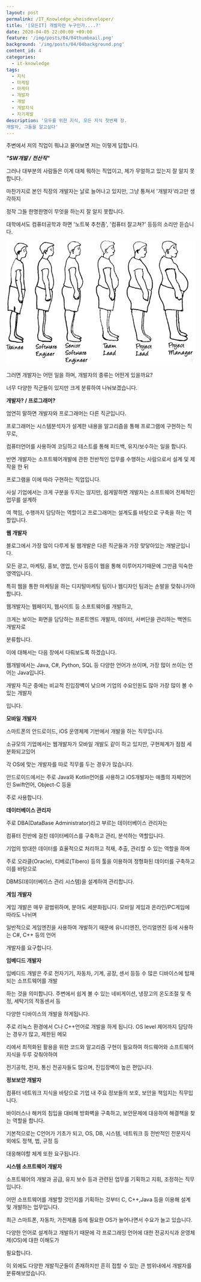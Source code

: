 ```yaml
---
layout: post
permalink: /IT_Knowledge_whoisdeveloper/
title: '[모든IT] 개발자란 누구인가....?'
date: 2020-04-05 22:00:00 +09:00
feature: '/img/posts/04/04thumbnail.png'
background: '/img/posts/04/04background.png'
content_id: 4
categories:
  - it-knowledge
tags:
  - 지식
  - 마케팅
  - 마케터
  - 개발자
  - 개발
  - 개발지식
  - 자기계발
description: '모두를 위한 지식, 모든 지식 첫번째 장.
개발자, 그들을 알고싶다'
---
```


주변에서 저의 직업이 뭐냐고 물어보면 저는 이렇게 답합니다.

***"SW개발 / 전산직"***

그러나 대부분의 사람들은 이게 대체 뭐하는 직업이고, 제가 무얼하고 있는지 잘 알지 못합니다.

마찬가지로 본인 직장의 개발자는 날로 늘어나고 있지만, 그냥 퉁쳐서 '개발자'라고만 생각하지

정작 그들 한명한명이 무엇을 하는지 잘 알지 못합니다.

대학에서도 컴퓨터공학과 하면 '노트북 추천좀', '컴퓨터 잘고쳐?' 등등의 소리만 듣습니다.

![devolper](/img/posts/04/1.png)

그러면 개발자는 어떤 일을 하며, 개발자의 종류는 어떤게 있을까요?

너무 다양한 직군들이 있지만 크게 분류하여 나눠보겠습니다.



**개발자? / 프로그래머?**

엄연히 말하면 개발자와 프로그래머는 다른 직군입니다.

프로그래머는 시스템분석자가 설계한 내용을 알고리즘을 통해 프로그램에 구현하는 직무로,

컴퓨터언어를 사용하여 코딩하고 테스트를 통해 피드백, 유지/보수하는 일을 합니다.

반면 개발자는 소프트웨어개발에 관한 전반적인 업무를 수행하는 사람으로서 설계 및 제작을 한 뒤

프로그램을 이에 따라 구현하는 직업입니다.

사실 기업에서는 크게 구분을 두지는 않지만, 쉽게말하면 개발자는 소프트웨어 전체적인 업무를 설계하

여 책임, 수행까지 담당하는 역할이고 프로그래머는 설계도를 바탕으로 구축을 하는 역할입니다.



**웹 개발자**

블로그에서 가장 많이 다루게 될 웹개발은 다른 직군들과 가장 맞닿아있는 개발군입니다.

모든 광고, 마케팅, 홍보, 영업, 인사 등등이 웹을 통해 이루어지기때문에 그만큼 익숙한 영역입니다.

특히 웹을 통한 마케팅을 하는 디지털마케팅 팀이나 웹디자인 팀과는 손발을 맞춰나가야 합니다.

웹개발자는 웹페이지, 웹사이트 등 소프트웨어를 개발하고,

크게는 보이는 화면을 담당하는 프론트엔드 개발자, 데이터, 서버단을 관리하는 백엔드 개발자로

분류합니다.

이에 대해서는 다음 장에서 다뤄보도록 하겠습니다.

웹개발에서는 Java, C#, Python, SQL 등 다양한 언어가 쓰이며, 가장 많이 쓰이는 언어는 Java입니다.

개발자 직군 중에는 비교적 진입장벽이 낮으며 기업의 수요인원도 많아 가장 많이 볼 수 있는 개발자

입니다.



**모바일 개발자**

스마트폰의 안드로이드, iOS 운영체제 기반에서 개발을 하는 직무입니다.

소규모의 기업에서는 웹개발자가 모바일 개발도 같이 하고 있지만, 구현체계가 점점 세분화되고있어

각 OS에 맞는 개발자를 따로 직무를 두는 경우가 많습니다.

안드로이드에서는 주로 Java와 Kotlin언어를 사용하고 iOS개발자는 애플의 자체언어인 Swift언어, Object-C 등을

주로 사용합니다.



**데이터베이스 관리자**

주로 DBA(DataBase Administrator)라고 부르는 데이터베이스 관리자는

컴퓨터 전반에 걸친 데이터베이스를 구축하고 관리, 분석하는 역할입니다.

기업의 방대한 데이터를 효율적으로 처리하고 적재, 추출, 관리할 수 있는 역할을 하며

주로 오라클(Oracle), 티베로(Tibero) 등의 툴을 이용하여 정형화된 데이터를 구축하고 이를 바탕으로

DBMS(데이터베이스 관리 시스템)을 설계하여 관리합니다.



**게임 개발자**

게임 개발은 매우 광범위하며, 분야도 세분화됩니다. 모바일 게임과 온라인/PC게임에 따라도 나뉘며

일반적으로 게임엔진을 사용하여 개발하기 때문에 유니티엔진, 언리얼엔진 등에 사용하는 C#, C++ 등의 언어

개발자를 요구합니다.



**임베디드 개발자**

임베디드 개발은 주로 전자기기, 자동차, 기계, 공장, 센서 등등 수 많은 디바이스에 탑재되는 소프트웨어를 개발

하는 것을 의미합니다. 주변에서 쉽게 볼 수 있는 네비게이션, 냉장고의 온도조절 및 측정, 세탁기의 작동센서 등

다양한 디바이스의 개발을 하게됩니다.

주로 리눅스 환경에서 C나 C++언어로 개발을 하게 됩니다. OS level 제어까지 담당하는 경우가 많고, 제한된 메모

리에서 최적화된 활용을 위한 코드와 알고리즘 구현이 필요하여 하드웨어와 소프트웨어 지식을 두루 갖춰야하여

전기공학, 전자, 통신 전공자들도 많으며, 진입장벽이 높은 편입니다.



**정보보안 개발자**

컴퓨터 네트워크 지식을 바탕으로 기업 내 주요 정보들의 보호, 보안을 책임지는 직무입니다.

바이러스나 해커의 침입을 대비해 방화벽을 구축하고, 보안문제에 대응하여 해결책을 찾는 역할을 합니다.

기본적으로는 C언어가 기초가 되고, OS, DB, 시스템, 네트워크 등 전반적인 전문지식 외에도 정책, 법, 규정 등

대응해야할 체계 또한 요구됩니다.



**시스템 소프트웨어 개발자**

소프트웨어의 개발과 공급, 유지 보수 등과 관련된 업무를 기획하고 지휘, 조정하는 직무입니다.

어떤 소프트웨어를 개발할 것인지를 기획하는 것부터 C, C++,Java 등을 이용해 설계 및 개발하는 업무입니다.

최근 스마트폰, 자동차, 가전제품 등에 필요한 OS가 늘어나면서 수요가 늘고 있습니다.

다양한 언어로 설계하고 개발하기 때문에 각 프로그래밍 언어에 대한 전공지식과 운영체제(OS)에 대한 이해도가

필요합니다.



이 외에도 다양한 개발직군들이 존재하지만 흔히 접할 수 있는 큰 범위내에서 개발자를 분류해보았습니다.
